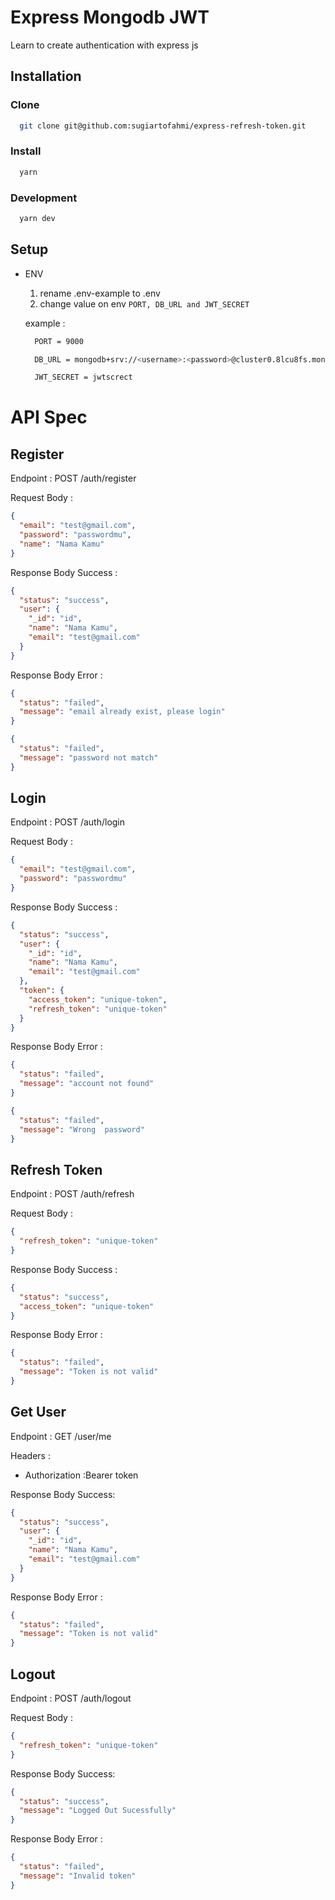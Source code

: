 # Express Mongodb JWT

Learn to create authentication with express js

## Installation

### Clone

```bash
  git clone git@github.com:sugiartofahmi/express-refresh-token.git
```

### Install

```bash
  yarn
```

### Development

```bash
  yarn dev
```

## Setup

- ENV

  1. rename .env-example to .env
  2. change value on env
     `PORT, DB_URL and JWT_SECRET`

  example :

  ```bash
    PORT = 9000
  ```

  ```bash
    DB_URL = mongodb+srv://<username>:<password>@cluster0.8lcu8fs.mongodb.net/my-db
  ```

  ```bash
    JWT_SECRET = jwtscrect
  ```

# API Spec

## Register

Endpoint : POST /auth/register

Request Body :

```json
{
  "email": "test@gmail.com",
  "password": "passwordmu",
  "name": "Nama Kamu"
}
```

Response Body Success :

```json
{
  "status": "success",
  "user": {
    "_id": "id",
    "name": "Nama Kamu",
    "email": "test@gmail.com"
  }
}
```

Response Body Error :

```json
{
  "status": "failed",
  "message": "email already exist, please login"
}
```

```json
{
  "status": "failed",
  "message": "password not match"
}
```

## Login

Endpoint : POST /auth/login

Request Body :

```json
{
  "email": "test@gmail.com",
  "password": "passwordmu"
}
```

Response Body Success :

```json
{
  "status": "success",
  "user": {
    "_id": "id",
    "name": "Nama Kamu",
    "email": "test@gmail.com"
  },
  "token": {
    "access_token": "unique-token",
    "refresh_token": "unique-token"
  }
}
```

Response Body Error :

```json
{
  "status": "failed",
  "message": "account not found"
}
```

```json
{
  "status": "failed",
  "message": "Wrong  password"
}
```

## Refresh Token

Endpoint : POST /auth/refresh

Request Body :

```json
{
  "refresh_token": "unique-token"
}
```

Response Body Success :

```json
{
  "status": "success",
  "access_token": "unique-token"
}
```

Response Body Error :

```json
{
  "status": "failed",
  "message": "Token is not valid"
}
```

## Get User

Endpoint : GET /user/me

Headers :

- Authorization :Bearer token

Response Body Success:

```json
{
  "status": "success",
  "user": {
    "_id": "id",
    "name": "Nama Kamu",
    "email": "test@gmail.com"
  }
}
```

Response Body Error :

```json
{
  "status": "failed",
  "message": "Token is not valid"
}
```

## Logout

Endpoint : POST /auth/logout

Request Body :

```json
{
  "refresh_token": "unique-token"
}
```

Response Body Success:

```json
{
  "status": "success",
  "message": "Logged Out Sucessfully"
}
```

Response Body Error :

```json
{
  "status": "failed",
  "message": "Invalid token"
}
```
